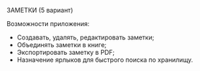ЗАМЕТКИ (5 вариант)

Возможности приложения:
 - Создавать, удалять, редактировать заметки;
 - Объединять заметки в книге;
 - Экспортировать заметку в PDF;
 - Назначение ярлыков для быстрого поиска по хранилищу.
